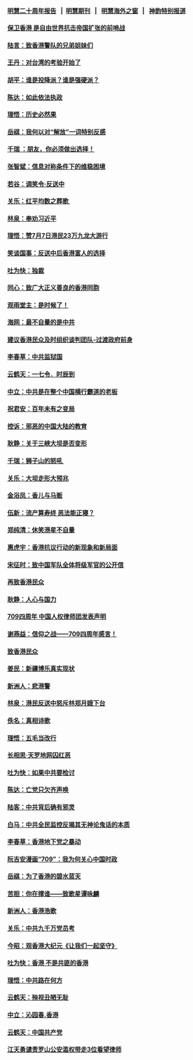#### [明慧二十周年报告](https://github.com/gfw-breaker/mh-reports/blob/master/README.md?t=07191202?t=07191201) &nbsp;&nbsp;|&nbsp;&nbsp;[明慧期刊](https://github.com/gfw-breaker/mh-qikan) &nbsp;&nbsp;|&nbsp;&nbsp; [明慧海外之窗](https://github.com/gfw-breaker/mh-news/blob/master/README.md?t=07191202?t=07191201) &nbsp;&nbsp;|&nbsp;&nbsp; [神韵特别报道](https://github.com/gfw-breaker/mh-news/blob/master/shenyun.md?t=07191202?t=07191201) 

#### [保卫香港 是自由世界抗击帝国扩张的前哨战](../pages/nsc993/n11393186.md?t=07191202?t=07191201) 

#### [陆言：致香港警队的兄弟姐妹们](../pages/nsc993/n11392281.md?t=07191202?t=07191201) 

#### [王丹：对台湾的考验开始了](../pages/nsc993/n11391258.md?t=07191202?t=07191201) 

#### [胡平：谁是投降派？谁是强硬派？](../pages/nsc993/n11391224.md?t=07191202?t=07191201) 

#### [陈达：如此依法执政](../pages/nsc993/n11388999.md?t=07191202?t=07191201) 

#### [理悟：历史必然果](../pages/nsc993/n11388741.md?t=07191202?t=07191201) 

#### [岳祺：我何以对“解放”一词特别反感](../pages/nsc993/n11385696.md?t=07191202?t=07191201) 

#### [千瑞 ：朋友，你必须做出选择！](../pages/nsc993/n11384949.md?t=07191202?t=07191201) 

#### [张智斌：信息对称条件下的维稳困境](../pages/nsc993/n11384812.md?t=07191202?t=07191201) 

#### [若谷：调笑令‧反送中](../pages/nsc993/n11383745.md?t=07191202?t=07191201) 

#### [关乐：红平均数之葬歌 ](../pages/nsc993/n11383498.md?t=07191202?t=07191201) 

#### [林泉：奉劝习近平](../pages/nsc993/n11383487.md?t=07191202?t=07191201) 

#### [理悟：赞7月7日港民23万九龙大游行](../pages/nsc993/n11383473.md?t=07191202?t=07191201) 

#### [笑谈国事：反送中后香港富人的选择](../pages/nsc993/n11382020.md?t=07191202?t=07191201) 

#### [吐为快：独裁](../pages/nsc993/n11382755.md?t=07191202?t=07191201) 

#### [同心：致广大正义善良的香港同胞](../pages/nsc993/n11382745.md?t=07191202?t=07191201) 

#### [观雨堂主：是时候了！](../pages/nsc993/n11382737.md?t=07191202?t=07191201) 

#### [海网：最不自量的是中共](../pages/nsc993/n11380440.md?t=07191202?t=07191201) 

#### [建议香港民众及时组织谈判团队-过渡政府前身](../pages/nsc993/n11379909.md?t=07191202?t=07191201) 

#### [李春草：中共监狱国](../pages/nsc993/n11378989.md?t=07191202?t=07191201) 

#### [云鹤天：一七令．时辰到](../pages/nsc993/n11379260.md?t=07191202?t=07191201) 

#### [中立：中共是在整个中国横行霸道的老板](../pages/nsc993/n11378382.md?t=07191202?t=07191201) 

#### [祝君安：百年未有之变局](../pages/nsc993/n11378376.md?t=07191202?t=07191201) 

#### [控诉：邪恶的中国大陆的教育](../pages/nsc993/n11378344.md?t=07191202?t=07191201) 

#### [耿静：关于三峡大坝是否变形](../pages/nsc993/n11375879.md?t=07191202?t=07191201) 

#### [千瑞：狮子山的怒吼 ](../pages/nsc993/n11375644.md?t=07191202?t=07191201) 

#### [关乐：大坝走形大预兆](../pages/nsc993/n11375629.md?t=07191202?t=07191201) 

#### [金浴凤：香儿与马贩](../pages/nsc993/n11375580.md?t=07191202?t=07191201) 

#### [伍新：流产算寿终  恶法能正寝？](../pages/nsc993/n11375581.md?t=07191202?t=07191201) 

#### [郑纯清：休笑港星不自量](../pages/nsc993/n11375555.md?t=07191202?t=07191201) 

#### [惠虎宇：香港抗议行动的新现象和新局面](../pages/nsc993/n11375501.md?t=07191202?t=07191201) 

#### [宋征时：致中国军队全体将级军官的公开信](../pages/nsc993/n11373354.md?t=07191202?t=07191201) 

#### [再致香港民众](../pages/nsc993/n11373870.md?t=07191202?t=07191201) 

#### [耿静：人心与国力](../pages/nsc993/n11373759.md?t=07191202?t=07191201) 

#### [709四周年 中国人权律师团发表声明](../pages/nsc993/n11373565.md?t=07191202?t=07191201) 

#### [谢燕益：信仰之战——709四周年感言！](../pages/nsc993/n11373388.md?t=07191202?t=07191201) 

#### [致香港民众](../pages/nsc993/n11373286.md?t=07191202?t=07191201) 

#### [姜民：新疆博乐真实现状](../pages/nsc993/n11371223.md?t=07191202?t=07191201) 

#### [新洲人：悲港警](../pages/nsc993/n11371174.md?t=07191202?t=07191201) 

#### [林泉：港民反送中怒斥林郑月娥下台](../pages/nsc993/n11370676.md?t=07191202?t=07191201) 

#### [佚名：真相诗歌](../pages/nsc993/n11370666.md?t=07191202?t=07191201) 

#### [理悟：五毛当改行](../pages/nsc993/n11369314.md?t=07191202?t=07191201) 

#### [长相思‧天罗地网囚红恶](../pages/nsc993/n11368444.md?t=07191202?t=07191201) 

#### [吐为快：如果中共要检讨](../pages/nsc993/n11368441.md?t=07191202?t=07191201) 

#### [陈达：亡党只欠齐声唤](../pages/nsc993/n11367838.md?t=07191202?t=07191201) 

#### [陆客：中共背后确有邪灵](../pages/nsc993/n11365263.md?t=07191202?t=07191201) 

#### [白马：中共全民监控反揭其无神论鬼话的本质](../pages/nsc993/n11365236.md?t=07191202?t=07191201) 

#### [李春草：香港地下党之暴动](../pages/nsc993/n11365210.md?t=07191202?t=07191201) 

#### [阮吉安漫画“709”：我为何关心中国时政](../pages/nsc993/n11362127.md?t=07191202?t=07191201) 

#### [岳祺：为了香港的碧水蓝天](../pages/nsc993/n11362627.md?t=07191202?t=07191201) 

#### [苦胆：你在撑谁——致歌星谭咏麟](../pages/nsc993/n11361348.md?t=07191202?t=07191201) 

#### [新洲人：香港浩歌](../pages/nsc993/n11361334.md?t=07191202?t=07191201) 

#### [关乐：中共九千万党员考](../pages/nsc993/n11361304.md?t=07191202?t=07191201) 

#### [今昭：观香港大纪元《让我们一起坚守》](../pages/nsc993/n11361244.md?t=07191202?t=07191201) 

#### [吐为快：香港  不是共匪的香港](../pages/nsc993/n11360918.md?t=07191202?t=07191201) 

#### [理悟：中共路在何方](../pages/nsc993/n11360509.md?t=07191202?t=07191201) 

#### [云鹤天：殃视丑陋无耻](../pages/nsc993/n11358872.md?t=07191202?t=07191201) 

#### [中立：沁园春.香港](../pages/nsc993/n11358843.md?t=07191202?t=07191201) 

#### [云鹤天：中国共产党](../pages/nsc993/n11356465.md?t=07191202?t=07191201) 

#### [江天勇谴责罗山公安滥权带走3位看望律师](../pages/nsc993/n11356042.md?t=07191202?t=07191201) 

